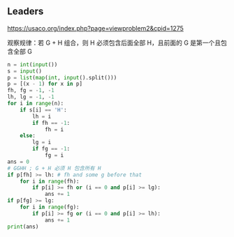 ## Leaders

https://usaco.org/index.php?page=viewproblem2&cpid=1275

观察规律：若 G + H 组合，则 H 必须包含后面全部 H，且前面的 G 是第一个且包含全部 G

```py
n = int(input())
s = input()
p = list(map(int, input().split()))
p = [(x - 1) for x in p]
fh, fg = -1, -1
lh, lg = -1, -1
for i in range(n):
    if s[i] == 'H':
        lh = i
        if fh == -1:
            fh = i
    else:
        lg = i
        if fg == -1:
            fg = i
ans = 0
# GGHH ; G + H 必须 H 包含所有 H
if p[fh] >= lh: # fh and some g before that
    for i in range(fh):
        if p[i] >= fh or (i == 0 and p[i] >= lg):
            ans += 1
if p[fg] >= lg:
    for i in range(fg):
        if p[i] >= fg or (i == 0 and p[i] >= lh):
            ans += 1
print(ans)
```